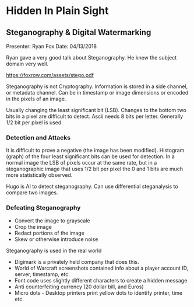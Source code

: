 # Hidden In Plain Sight
## Steganography & Digital Watermarking

Presenter: Ryan Fox
Date: 04/13/2018

Ryan gave a very good talk about Steganography. He knew the subject domain
very well.

https://foxrow.com/assets/stego.pdf

Steganography is not Cryptography. Information is stored in a side channel, or
metadata channel. Can be in timestamp or image dimensions or encoded in the
pixels of an image.

Usually changing the least significant bit (LSB). Changes to the bottom two bits in
a pixel are difficult to detect. Ascii needs 8 bits per letter. Generally 1/2
bit per pixel is used.

### Detection and Attacks

It is difficult to prove a negative (the image has been modified).
Histogram (graph) of the four least significant bits can be used for detection.
In a normal image the LSB of pixels occur at the same rate, but in a
steganographic image that uses 1/2 bit per pixel the 0 and 1 bits are much
more statistically observed.

Hugo is AI to detect steganography.
Can use differential steganalysis to compare two images.

### Defeating Steganography
* Convert the image to grayscale
* Crop the image
* Redact portions of the image
* Skew or otherwise introduce noise

Steganography is used in the real world

* Digimark is a privately held company that does this.
* World of Warcraft screenshots contained info about a player account ID, server,
timestamp, etc.
* Font code uses slightly different characters to create a hidden message
* Anti counterfeiting currency (20 dollar bill, and Euros)
* Micro dots - Desktop printers print yellow dots to identify printer, time etc.
